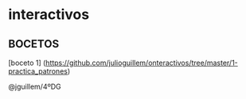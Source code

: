 # interactivos
## BOCETOS 
[boceto 1] (https://github.com/julioguillem/onteractivos/tree/master/1-practica_patrones)









@jguillem/4ºDG 
